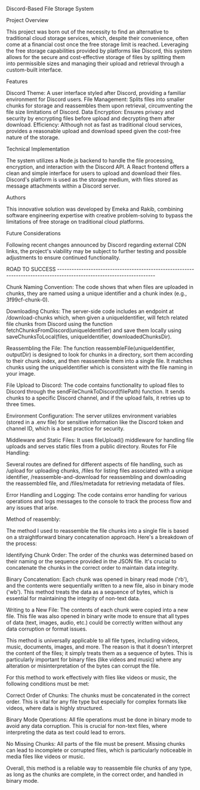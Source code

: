 Discord-Based File Storage System

Project Overview

This project was born out of the necessity to find an alternative to traditional cloud storage services, which, despite their convenience, often come at a financial cost once the free storage limit is reached. Leveraging the free storage capabilities provided by platforms like Discord, this system allows for the secure and cost-effective storage of files by splitting them into permissible sizes and managing their upload and retrieval through a custom-built interface.

Features

Discord Theme: A user interface styled after Discord, providing a familiar environment for Discord users.
File Management: Splits files into smaller chunks for storage and reassembles them upon retrieval, circumventing the file size limitations of Discord.
Data Encryption: Ensures privacy and security by encrypting files before upload and decrypting them after download.
Efficiency: Although not as fast as traditional cloud services, provides a reasonable upload and download speed given the cost-free nature of the storage.

Technical Implementation

The system utilizes a Node.js backend to handle the file processing, encryption, and interaction with the Discord API.
A React frontend offers a clean and simple interface for users to upload and download their files.
Discord's platform is used as the storage medium, with files stored as message attachments within a Discord server.

Authors

This innovative solution was developed by Emeka and Rakib, combining software engineering expertise with creative problem-solving to bypass the limitations of free storage on traditional cloud platforms.

Future Considerations

Following recent changes announced by Discord regarding external CDN links, the project's viability may be subject to further testing and possible adjustments to ensure continued functionality.


















ROAD TO SUCCESS -----------------------------------------------------------------------------------------------------------------------

Chunk Naming Convention:
The code shows that when files are uploaded in chunks, they are named using a unique identifier and a chunk index (e.g., 3f99cf-chunk-0).

Downloading Chunks:
The server-side code includes an endpoint at /download-chunks which, when given a uniqueIdentifier, will fetch related file chunks from Discord using the function fetchChunksFromDiscord(uniqueIdentifier) and save them locally using saveChunksToLocal(files, uniqueIdentifier, downloadedChunksDir).

Reassembling the File:
The function reassembleFile(uniqueIdentifier, outputDir) is designed to look for chunks in a directory, sort them according to their chunk index, and then reassemble them into a single file. It matches chunks using the uniqueIdentifier which is consistent with the file naming in your image.

File Upload to Discord:
The code contains functionality to upload files to Discord through the sendFileChunkToDiscord(filePath) function. It sends chunks to a specific Discord channel, and if the upload fails, it retries up to three times.

Environment Configuration:
The server utilizes environment variables (stored in a .env file) for sensitive information like the Discord token and channel ID, which is a best practice for security.

Middleware and Static Files:
It uses fileUpload() middleware for handling file uploads and serves static files from a public directory.
Routes for File Handling:

Several routes are defined for different aspects of file handling, such as /upload for uploading chunks, /files for listing files associated with a unique identifier, /reassemble-and-download for reassembling and downloading the reassembled file, and /files/metadata for retrieving metadata of files.

Error Handling and Logging:
The code contains error handling for various operations and logs messages to the console to track the process flow and any issues that arise.
































Method of reasembly:

The method I used to reassemble the file chunks into a single file is based on a straightforward binary concatenation approach. Here's a breakdown of the process:

Identifying Chunk Order: The order of the chunks was determined based on their naming or the sequence provided in the JSON file. It's crucial to concatenate the chunks in the correct order to maintain data integrity.

Binary Concatenation: Each chunk was opened in binary read mode ('rb'), and the contents were sequentially written to a new file, also in binary mode ('wb'). This method treats the data as a sequence of bytes, which is essential for maintaining the integrity of non-text data.

Writing to a New File: The contents of each chunk were copied into a new file. This file was also opened in binary write mode to ensure that all types of data (text, images, audio, etc.) could be correctly written without any data corruption or format issues.

This method is universally applicable to all file types, including videos, music, documents, images, and more. The reason is that it doesn't interpret the content of the files; it simply treats them as a sequence of bytes. This is particularly important for binary files (like videos and music) where any alteration or misinterpretation of the bytes can corrupt the file.

For this method to work effectively with files like videos or music, the following conditions must be met:

Correct Order of Chunks: The chunks must be concatenated in the correct order. This is vital for any file type but especially for complex formats like videos, where data is highly structured.

Binary Mode Operations: All file operations must be done in binary mode to avoid any data corruption. This is crucial for non-text files, where interpreting the data as text could lead to errors.

No Missing Chunks: All parts of the file must be present. Missing chunks can lead to incomplete or corrupted files, which is particularly noticeable in media files like videos or music.

Overall, this method is a reliable way to reassemble file chunks of any type, as long as the chunks are complete, in the correct order, and handled in binary mode.

